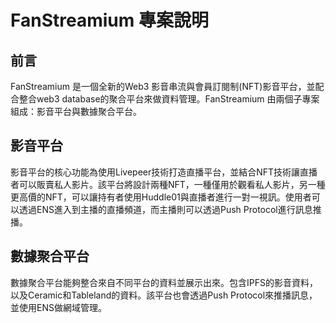 # FanStreamium 專案說明

## 前言

FanStreamium 是一個全新的Web3 影音串流與會員訂閱制(NFT)影音平台，並配合整合web3 database的聚合平台來做資料管理。FanStreamium 由兩個子專案組成：影音平台與數據聚合平台。

## 影音平台

影音平台的核心功能為使用Livepeer技術打造直播平台，並結合NFT技術讓直播者可以販賣私人影片。該平台將設計兩種NFT，一種僅用於觀看私人影片，另一種更高價的NFT，可以讓持有者使用Huddle01與直播者進行一對一視訊。使用者可以透過ENS進入到主播的直播頻道，而主播則可以透過Push Protocol進行訊息推播。

## 數據聚合平台

數據聚合平台能夠整合來自不同平台的資料並展示出來。包含IPFS的影音資料，以及Ceramic和Tableland的資料。該平台也會透過Push Protocol來推播訊息，並使用ENS做網域管理。

